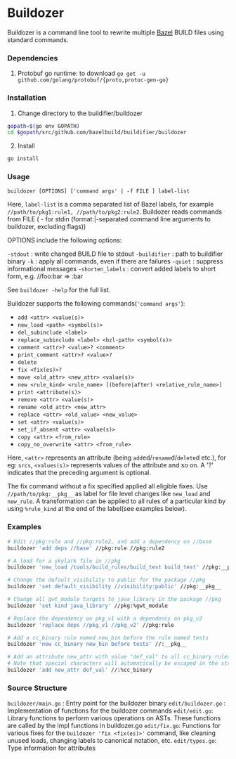# Buildozer

Buildozer is a command line tool to rewrite multiple
[Bazel](https://github.com/bazelbuild/bazel) BUILD files using
standard commands.

### Dependencies

1. Protobuf go runtime: to download
`go get -u github.com/golang/protobuf/{proto,protoc-gen-go}`


### Installation

1. Change directory to the buildifier/buildozer

```bash
gopath=$(go env GOPATH)
cd $gopath/src/github.com/bazelbuild/buildifier/buildozer
```

2. Install
```bash
go install
```

### Usage
`buildozer [OPTIONS] ['command args' | -f FILE ] label-list`

Here, `label-list` is a comma separated list of Bazel labels, for example
`//path/to/pkg1:rule1, //path/to/pkg2:rule2`. Buildozer reads commands from
FILE ( - for stdin (format:|-separated command line arguments to buildozer,
excluding flags))

OPTIONS include the following options:

`-stdout` : write changed BUILD file to stdout
`-buildifier` : path to buildifier binary
`-k` : apply all commands, even if there are failures
`-quiet` : suppress informational messages
`-shorten_labels` : convert added labels to short form, e.g. //foo:bar => :bar

See `buildozer -help` for the full list.

Buildozer supports the following commands(`'command args'`):
- `add <attr> <value(s)>`
- `new_load <path> <symbol(s)>`
- `del_subinclude <label>`
- `replace_subinclude <label> <bzl-path> <symbol(s)>`
- `comment <attr>? <value>? <comment>`
- `print_comment <attr>? <value>?`
- `delete`
- `fix <fix(es)>?`
- `move <old_attr> <new_attr> <value(s)>`
- `new <rule_kind> <rule_name> [(before|after) <relative_rule_name>]`
- `print <attribute(s)>`
- `remove <attr> <value(s)>`
- `rename <old_attr> <new_attr>`
- `replace <attr> <old_value> <new_value>`
- `set <attr> <value(s)>`
- `set_if_absent <attr> <value(s)>`
- `copy <attr> <from_rule>`
- `copy_no_overwrite <attr> <from_rule>`

Here, `<attr>` represents an attribute (being `add`ed/`rename`d/`delete`d etc.),
for eg: `srcs`, `<values(s)>`  represents values of the attribute and so on.
A '?' indicates that the preceding argument is optional.

The fix command without a fix specified applied all eligible fixes.
Use `//path/to/pkg:__pkg__` as label for file level changes like `new_load` and
`new_rule`.
A transformation can be applied to all rules of a particular kind by using
`%rule_kind` at the end of the label(see examples below).


### Examples

```bash
# Edit //pkg:rule and //pkg:rule2, and add a dependency on //base
buildozer 'add deps //base' //pkg:rule //pkg:rule2

# A load for a skylark file in //pkg
buildozer 'new_load /tools/build_rules/build_test build_test' //pkg:__pkg__

# Change the default_visibility to public for the package //pkg
buildozer 'set default_visibility //visibility:public' //pkg:__pkg__

# Change all gwt_module targets to java_library in the package //pkg
buildozer 'set kind java_library' //pkg:%gwt_module

# Replace the dependency on pkg_v1 with a dependency on pkg_v2
buildozer 'replace deps //pkg_v1 //pkg_v2' //pkg:rule

# Add a cc_binary rule named new_bin before the rule named tests
buildozer 'new cc_binary new_bin before tests' //:__pkg__

# Add an attribute new_attr with value "def_val" to all cc_binary rules
# Note that special characters will automatically be escaped in the string
buildozer 'add new_attr def_val' //:%cc_binary

```

### Source Structure

`buildozer/main.go` : Entry point for the buildozer binary
`edit/buildozer.go` : Implementation of functions for the buildozer commands
`edit/edit.go`: Library functions to perform various operations on ASTs. These
functions are called by the impl functions in buildozer.go
`edit/fix.go`:  Functions for various fixes for the `buildozer 'fix <fix(es)>'`
command, like cleaning unused loads, changing labels to canonical notation, etc.
`edit/types.go`: Type information for attributes

